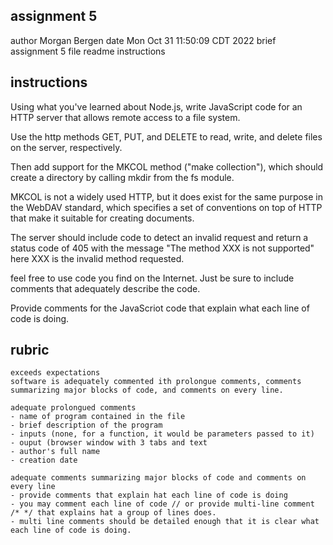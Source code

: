 ## assignment 5

author		Morgan Bergen
date		Mon Oct 31 11:50:09 CDT 2022
brief		assignment 5
file		readme instructions

## instructions

Using what you've learned about Node.js, write JavaScript code for an HTTP server that allows remote access to a file system.  

Use the http methods GET, PUT, and DELETE to read, write, and delete files on the server, respectively.

Then add support for the MKCOL method ("make collection"), which should create a directory by calling mkdir from the fs module.

MKCOL is not a widely used HTTP, but it does exist for the same purpose in the WebDAV standard, which specifies a set of conventions on top of HTTP that make it suitable for creating documents.

The server should include code to detect an invalid request and return a status code of 405 with the message "The method XXX is not supported"  here XXX is the invalid method requested.

feel free to use code you find on the Internet.  Just be sure to include comments that adequately describe the code.

Provide comments for the JavaScriot code that explain what each line of code is doing.

## rubric 

```
exceeds expectations
software is adequately commented ith prolongue comments, comments summarizing major blocks of code, and comments on every line.

adequate prolongued comments
- name of program contained in the file
- brief description of the program
- inputs (none, for a function, it would be parameters passed to it)
- ouput (browser window with 3 tabs and text
- author's full name
- creation date

adequate comments summarizing major blocks of code and comments on every line
- provide comments that explain hat each line of code is doing
- you may comment each line of code // or provide multi-line comment /* */ that explains hat a group of lines does.
- multi line comments should be detailed enough that it is clear what each line of code is doing.
```


